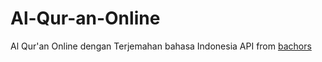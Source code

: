 # Al-Qur-an-Online
Al Qur'an Online dengan Terjemahan bahasa Indonesia
API from [bachors](https://github.com/bachors/Al-Quran-ID-API)
